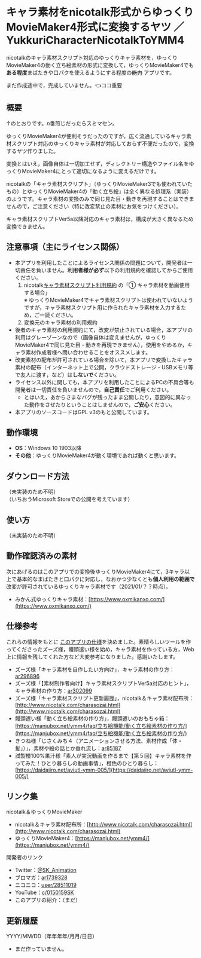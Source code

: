# キャラ素材をnicotalk形式からゆっくりMovieMaker4形式に変換するヤツ ／ YukkuriCharacterNicotalkToYMM4

<!-- convert nicotalk’s yukkuri character material to Yukkuri Movie Maker 4’s character -->

nicotalkのキャラ素材スクリプト対応のゆっくりキャラ素材を，ゆっくりMovieMaker4の動く立ち絵素材の形式に変換して，ゆっくりMovieMaker4でも**ある程度**まばたきや口パクを使えるようにする程度の~~能力~~ アプリです。

まだ作成途中で，完成していません。👈ココ重要


## 概要

↑のとおりです。*n*番煎じだったらスミマセン。

ゆっくりMovieMaker4が便利そうだったのですが，広く流通しているキャラ素材スクリプト対応のゆっくりキャラ素材が対応しておらず不便だったので，変換するヤツ作りました。

変換とはいえ，画像自体は一切加工せず，ディレクトリー構造やファイル名をゆっくりMovieMaker4にとって適切になるように変えるだけです。

nicotalkの「キャラ素材スクリプト」（ゆっくりMovieMaker3でも使われていたもの）とゆっくりMovieMaker4の「動く立ち絵」は全く異なる処理系（実装）のようです。キャラ素材の変換のみで同じ見た目・動きを再現することはできませんので，ご注意ください（特に改変禁止の素材にお気をつけください）。

キャラ素材スクリプトVer5a以降対応のキャラ素材は，構成が大きく異なるため変換できません。


## 注意事項（主にライセンス関係）

- 本アプリを利用したことによるライセンス関係の問題について，開発者は一切責任を負いません。**利用者様が必ず**以下の利用規約を確認してからご使用ください。
	1. nicotalk[キャラ素材スクリプト利用規約](http://www.nicotalk.com/kiyaku.html) の「① キャラ素材を動画使用する場合」  
	※ ゆっくりMovieMaker4でキャラ素材スクリプトは使われていないようですが，キャラ素材スクリプト用に作られたキャラ素材を入力するため，ご一読ください。
	1. 変換元のキャラ素材の利用規約
- 後者のキャラ素材の利用規約にて，改変が禁止されている場合，本アプリの利用はグレーゾーンなので（画像自体は変えませんが，ゆっくりMovieMaker4で同じ見た目・動きを再現できません），使用をやめるか，キャラ素材作成者様へ問い合わせることをオススメします。
- 改変素材の配布が許可されている場合を除いて，本アプリで変換したキャラ素材の配布（インターネット上で公開，クラウドストレージ・USBメモリ等で友人に渡す，など）は**しないで**ください。
- ライセンス以外に関しても，本アプリを利用したことによるPCの不具合等も開発者は一切責任を負いませんので，**自己責任**でご利用ください。
	- とはいえ，あからさまなバグが残ったまま公開したり，意図的に異なった動作をさせたりということはしませんので，**ご安心**ください。
- 本アプリのソースコードはGPL v3のもと公開しています。


## 動作環境

- **OS**：Windows 10 1903以降
- **その他**：ゆっくりMovieMaker4が動く環境であれば動くと思います。


## ダウンロード方法

（未実装のため不明）  
（いちおうMicrosoft Storeでの公開を考えています）


## 使い方

（未実装のため不明）


## 動作確認済みの素材

次にあげるのはこのアプリでの変換後ゆっくりMovieMaker4にて，3キャラ以上で基本的なまばたきと口パクに対応し，なおかつ少なくとも**個人利用の範囲で**改変が許可されているゆっくりキャラ素材です（2021/01/？？時点）。

- みかん式ゆっくりキャラ素材：[https://www.oxmikanxo.com/](https://www.oxmikanxo.com/)


## 仕様参考

これらの情報をもとに [このアプリの仕様](./仕様.md)を決めました。素晴らしいツールを作ってくださったズーズ様，饅頭遣い様を始め，キャラ素材を作っている方，Web上に情報を残してくれた方など大変参考になりました。感謝いたします。

- ズーズ様「キャラ素材を自作したい方向け」，キャラ素材の作り方：[ar296896](https://ch.nicovideo.jp/charasozai/blomaga/ar296896)
- ズーズ様「【素材制作者向け】キャラ素材スクリプトVer5a対応のヒント」，キャラ素材の作り方：[ar302099](https://ch.nicovideo.jp/charasozai/blomaga/ar302099)
- ズーズ様「キャラ素材スクリプト更新履歴」，nicotalk＆キャラ素材配布所：[http://www.nicotalk.com/charasozai.html](http://www.nicotalk.com/charasozai.html)
- 饅頭遣い様「動く立ち絵素材の作り方」，饅頭遣いのおもちゃ箱：[https://manjubox.net/ymm4/faq/立ち絵機能/動く立ち絵素材の作り方/](https://manjubox.net/ymm4/faq/立ち絵機能/動く立ち絵素材の作り方/)
- きつね様「じさくみち４（アニメーションさせる方法、素材作成「体・髪」）」，素材や絵の話とか垂れ流し：[ar85187](https://ch.nicovideo.jp/kitsunerider/blomaga/ar85187)
- 試製橙100%果汁様「素人が実況動画を作るまで【第５回】キャラ素材を作ってみた！ひとり暮らしの動画事情」，橙色のひとり暮らし：[https://daidaiiro.net/aviutl-ymm-005/](https://daidaiiro.net/aviutl-ymm-005/)


## リンク集

nicotalk＆ゆっくりMovieMaker

- nicotalk＆キャラ素材配布所：[http://www.nicotalk.com/charasozai.html](http://www.nicotalk.com/charasozai.html)
- ゆっくりMovieMaker4：[https://manjubox.net/ymm4/](https://manjubox.net/ymm4/)


開発者のリンク

- Twitter：[@SK_Animation](https://twitter.com/SK_Animation)
- ブロマガ：[ar1739328](https://ch.nicovideo.jp/skas-web/blomaga/ar1739328)
- ニコニコ：[user/28511019](https://www.nicovideo.jp/user/28511019)
- YouTube：[c/0150159SK](https://youtube.com/c/0150159SK)
- このアプリの紹介：（まだ）


## 更新履歴

YYYY/MM/DD（年年年年/月月/日日）

- まだ作っていません。
